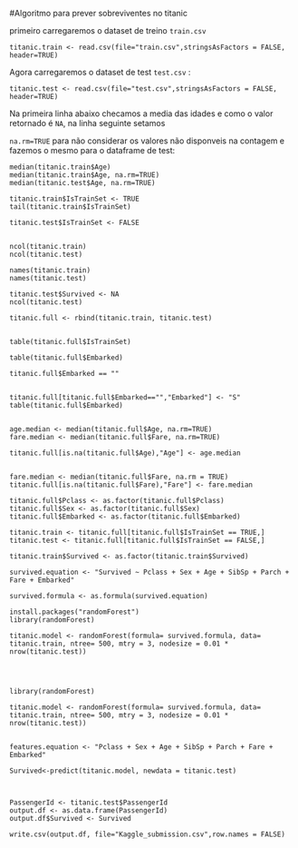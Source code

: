 #Algoritmo para prever sobreviventes no titanic


primeiro carregaremos o dataset de treino ```train.csv``` 
```{r}
titanic.train <- read.csv(file="train.csv",stringsAsFactors = FALSE,  header=TRUE)

```
Agora carregaremos o dataset de test ```test.csv``` :

```{r}
titanic.test <- read.csv(file="test.csv",stringsAsFactors = FALSE,  header=TRUE)

```
Na primeira linha abaixo checamos a media das idades e como o valor retornado é ```NA```, na linha seguinte setamos


```na.rm=TRUE``` para não considerar os valores não disponveis na contagem e fazemos o mesmo para o dataframe de test:

```{r}
median(titanic.train$Age)
median(titanic.train$Age, na.rm=TRUE)
median(titanic.test$Age, na.rm=TRUE)

```

```{r}
titanic.train$IsTrainSet <- TRUE
tail(titanic.train$IsTrainSet)

titanic.test$IsTrainSet <- FALSE


ncol(titanic.train)
ncol(titanic.test)

```


```{r}
names(titanic.train)
names(titanic.test)

titanic.test$Survived <- NA
ncol(titanic.test)
```

```{r}
titanic.full <- rbind(titanic.train, titanic.test)


```


```{r}
table(titanic.full$IsTrainSet)
```


```{r}
table(titanic.full$Embarked)

```


```{r}
titanic.full$Embarked == ""

```

```{r}

titanic.full[titanic.full$Embarked=="","Embarked"] <- "S"
table(titanic.full$Embarked)

```


```{r}

age.median <- median(titanic.full$Age, na.rm=TRUE)
fare.median <- median(titanic.full$Fare, na.rm=TRUE)

```


```{r}
titanic.full[is.na(titanic.full$Age),"Age"] <- age.median


```

```{r}
fare.median <- median(titanic.full$Fare, na.rm = TRUE)
titanic.full[is.na(titanic.full$Fare),"Fare"] <- fare.median
```


```{r}
titanic.full$Pclass <- as.factor(titanic.full$Pclass)
titanic.full$Sex <- as.factor(titanic.full$Sex)
titanic.full$Embarked <- as.factor(titanic.full$Embarked)
```


```{r}
titanic.train <- titanic.full[titanic.full$IsTrainSet == TRUE,]
titanic.test <- titanic.full[titanic.full$IsTrainSet == FALSE,]

```

```{r}
titanic.train$Survived <- as.factor(titanic.train$Survived)

```

```{r}
survived.equation <- "Survived ~ Pclass + Sex + Age + SibSp + Parch + Fare + Embarked"

survived.formula <- as.formula(survived.equation)

install.packages("randomForest")
library(randomForest)

titanic.model <- randomForest(formula= survived.formula, data= titanic.train, ntree= 500, mtry = 3, nodesize = 0.01 * nrow(titanic.test))


```



```{r}


library(randomForest)

titanic.model <- randomForest(formula= survived.formula, data= titanic.train, ntree= 500, mtry = 3, nodesize = 0.01 * nrow(titanic.test))

```



```{r}

features.equation <- "Pclass + Sex + Age + SibSp + Parch + Fare + Embarked"

Survived<-predict(titanic.model, newdata = titanic.test)

```



```{r}


PassengerId <- titanic.test$PassengerId
output.df <- as.data.frame(PassengerId)
output.df$Survived <- Survived

write.csv(output.df, file="Kaggle_submission.csv",row.names = FALSE)
```
